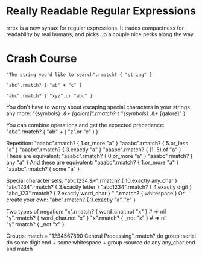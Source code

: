 Really Readable Regular Expressions
================

rrrex is a new syntax for regular expressions. It trades compactness for readability by real humans, and picks up a couple nice perks
along the way.

Crash Course
============

    "The string you'd like to search".rmatch? { "string" }

    "abc".rmatch? { "ab" + "c" }

    "abc".rmatch? { "xyz".or "abc" }

You don't have to worry about escaping special characters in your strings any more:
    "{symbols} .*&+ [galore]".rmatch? { "{symbols} .*&+ [galore]" }

You can combine operations and get the expected precedence:
    "abc".rmatch? { "ab" + ( "z".or "c" ) }

Repetition:
    "aaabc".rmatch? { 1.or_more "a" }
    "aaabc".rmatch? { 5.or_less "a" }
    "aaabc".rmatch? { 3.exactly "a" }
    "aaabc".rmatch? { (1..5).of "a" }
These are equivalent:
    "aaabc".rmatch? { 0.or_more "a" }
    "aaabc".rmatch? { any "a" }
And these are equivalent:
    "aaabc".rmatch? { 1.or_more "a" }
    "aaabc".rmatch? { some "a" }

Special character sets:
    "abc1234.&*".rmatch? { 10.exactly any_char }
    "abc1234".rmatch? { 3.exactly letter }
    "abc1234".rmatch? { 4.exactly digit }
    "abc_123".rmatch? { 7.exactly word_char }
    " ".rmatch? { whitespace }
Or create your own:
    "abc".rmatch? { 3.exactly "a".."c" }

Two types of negation:
    "x".rmatch? { word_char.not "x" } # => nil
    "y".rmatch? { word_char.not "x" }
    "x".rmatch? { _not "x" } # => nil
    "y".rmatch? { _not "x" }

Groups:
    match = "1234567890       Central Processing".rmatch? do
        group :serial do
            some digit
        end + some whitespace + group :source do
            any any_char
        end
    end
    match
